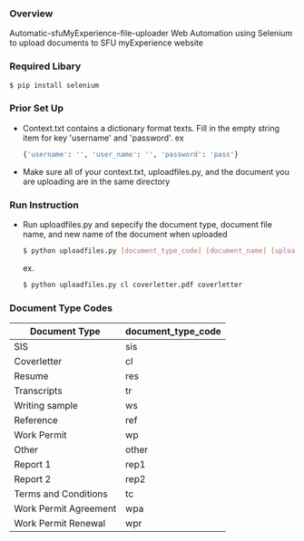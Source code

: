 ### Overview
Automatic-sfuMyExperience-file-uploader
Web Automation using Selenium to upload documents to SFU myExperience website


### Required Libary
```sh
$ pip install selenium
```

### Prior Set Up
- Context.txt contains a dictionary format texts. Fill in the empty string item for key 'username' and 'password'. ex
    ```sh
    {'username': '', 'user_name': '', 'password': 'pass'}
    ```
- Make sure all of your context.txt, uploadfiles.py, and the document you are uploading are in the same directory

### Run Instruction
- Run uploadfiles.py and sepecify the document type, document file name, and new name of the document when uploaded
    ```sh
    $ python uploadfiles.py [document_type_code] [document_name] [uploaded_as_name]
    ```
    ex.
    ```sh
    $ python uploadfiles.py cl coverletter.pdf coverletter
    ```
### Document Type Codes
| Document Type | document_type_code |
| ----------- | ----------- |
| SIS | sis|
| Coverletter | cl |
| Resume | res|
| Transcripts | tr|
| Writing sample | ws|
| Reference | ref|
| Work Permit| wp|
| Other| other|
| Report 1 | rep1|
| Report 2| rep2|
|Terms and Conditions| tc|
|Work Permit Agreement| wpa|
|Work Permit Renewal| wpr|
